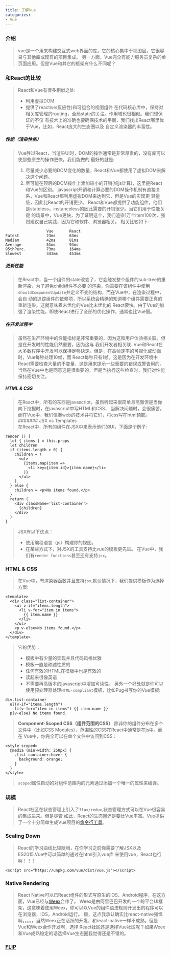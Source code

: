 ```yaml
---
title: 了解Vue
categories:
- Vue
---
```

### 介绍     
>vue是一个用来构建交互式web界面的库。它的核心集中于视图层，它很容易与其他库或现有的项目集成。
>另一方面，Vue完全有能力服务员复杂的单页面应用。但是Vue和其它的框架有什么不同呢？

### 和React的比较    
>React和Vue有很多相似之处:
>- 利用虚拟DOM
>- 提供了reactive(反应性)和可组合的视图组件
>在代码核心库中，保持对相关库管理的routing，全局state的关注。作用域也很相似。我们想保证的不仅
>有技术上的准确也要确保技术的平衡，我们找出React哪里优于Vue，比如，React庞大的生态圈以及
>自定义渲染器的丰富性。

##### 性能（渲染性能）    
>Vue胜过React，当渲染UI时，DOM的操作通常是非常昂贵的，没有库可以使那些原生的操作更快，我们能做的
>最好的就是:
>1. 尽量减少必要的DOM变化的数量，React和Vue都使用了虚拟DOM来解决这个问题。
>2. 尽可能在顶层的DOM操作上添加较小的开销(纯js计算)，这里是React和Vue的区别。
>javascript开销和计算必要的DOM操作机制有直接关系，Vue和React都利用虚拟DOM来达到它，但是Vue的实现更
>轻量级，因此比React的开销更少。
>React和Vue都提供了功能组件，他们是stateless，instanceless的因此需要的开销很少。当它们用于性能关键
>的场景中，Vue更快，为了证明这个，我们渲染1万个item100次，强烈建议自己实践，因为它和软件、浏览器相关。
>相关比较如下:

```
                  Vue       React
Fatest            23ms      63ms
Mediam            42ms      81ms
Average           51ms      94ms
95thPerc.         73ms      164ms
Slowest           343ms     453ms
```

##### 更新性能    
>在React中，当一个组件的state改变了，它会触发整个组件的sub-tree的重新渲染，为了避免child组件不必要
>的渲染，你需要在该组件中使用`shouldComponentUpdate`并定义不变的结构，而在Vue中，在渲染过程中，会自
>动的追踪组件的依赖项，所以系统会精确的知道哪个组件需要正真的重新渲染。这就意味着未优化的Vue比未优化的
>React要快。由于Vue的加强了渲染性能，即使React进行了全部的优化操作，通常也比Vue慢。

##### 在开发过程中     
>虽然在生产环境中的性能指标是非常重要的，因为这和用户体验相关联。但是在开发时的性能仍然重要，因为这与
>我们开发者相关联.
>Vue和React在大多数程序中开发可以保持足够快速。但是，在高帧速率的可视化或动画时，Vue每秒处理10帧，而
>React每秒只有1帧。这是因为在开发环境中React需要检查大量的不变量，这是用来提示一些重要的错误或警告用的。
>当然在Vue中也是同意这是很重要的，但是当执行这些检查时，我们对性能保持密切关注。

##### HTML & CSS    
>在React中，所有的东西是javascript，虽然听起来很简单且高雅但是当你向下挖掘时，在javascript中写HTML和CSS，
>当解决问题时，会很痛苦。而在Vue中，我们信奉web的技术并将它们，将css写在html顶部。
####### JSX vs Templates    
在React中，所有的组件在JSX中来表示他们的UI，下面是个例子:

```
render () {
  let { items } = this.props
  let children
  if (items.length > 0) {
    children = (
      <ul>
        {items.map(item =>
          <li key={item.id}>{item.name}</li>
        )}
      </ul>
    )
  } else {
    children = <p>No items found.</p>
  }
  return (
    <div className='list-container'>
      {children}
    </div>
  )
}
```
>JSX有以下优点：
>- 使用编程语言（js）构建你的视图。
>- 在某些方式下，对JSX的工具支持比vue的模板更先进。
>在Vue中，我们有`render functions`甚至还有支持`jsx`。


### HTML & CSS    
>在Vue中，有渲染器函数并且支持`jsx`,默认情况下，我们提供模板作为选择方案:

```
<template>
  <div class="list-container">
    <ul v-if="items.length">
      <li v-for="item in items">
        {{ item.name }}
      </li>
    </ul>
    <p v-else>No items found.</p>
  </div>
</template>
```
>它的优势：
>- 模板中有少量的实现并且代码风格优雅
>- 模板一直是称述性质的
>- 任何有效的HTML在模板中也是有效的
>- 读起来很像英语
>- 不需要再高版本的javascript中增加可读性。
>另外一个好处就是你可以使用预处理器处理`HTML-compliant`模板，比如Pug书写你的Vue模板:

```
div.list-container
  ul(v-if="items.length")
    li(v-for="item in items") {{ item.name }}
  p(v-else) No items found.
```
>**Component-Scoped CSS（组件范围的CSS）**
>除非你的组件分布在多个文件中（比如CSS Modules），范围性的CSS在React中通常是在js中。而在
>Vue中，你完全可以在单个文件中访问到CSS：

```
<style scoped>
  @media (min-width: 250px) {
    .list-container:hover {
      background: orange;
    }
  }
</style>
```
>`scoped`属性自动的对组件范围内的元素通过添加一个唯一的属性来编译。

### 规模    
>React社区在状态管理上引入了`flux/redux`,状态管理方式可以在Vue很容易的集成进来。但是尽管
>如此，React的生态圈还是要比Vue丰富。Vue提供了一个十分简单生成Vue项目的[命令行工具](https://github.com/vuejs/vue-cli)。


### Scaling Down    
>React的学习曲线比较陡峭，在你学习之前你需要了解JSX以及ES2015.Vue中可以简单的通过在html引入vue库
>来使用vue，React也行啊！！！

```
<script src="https://unpkg.com/vue/dist/vue.js"></script>
```

### Native Rendering    
>React Native可以已React组件的形式写原生的IOS、Android程序，在这方面，Vue已经与[Weex](https://alibaba.github.io/weex/)合作了。
>Weex是由阿里巴巴开发的一个跨平台UI框架，这意味着使用Weex，你可以以Vue的组件语法规则开发出的程序可以在浏览器，IOS，Android运行。
>额，这点我承认确实比react-native强悍啊。。。。，当然Weex正在活跃的开发，和react-native一样不成熟。但是Vue和Weex合作开发啊，选择
>React社区还是选择Vue社区呢？如果Weex和Vue成熟稳定的话选择Vue生态圈我觉得还是不错的。


### [FLIP](https://aerotwist.com/blog/flip-your-animations/)
